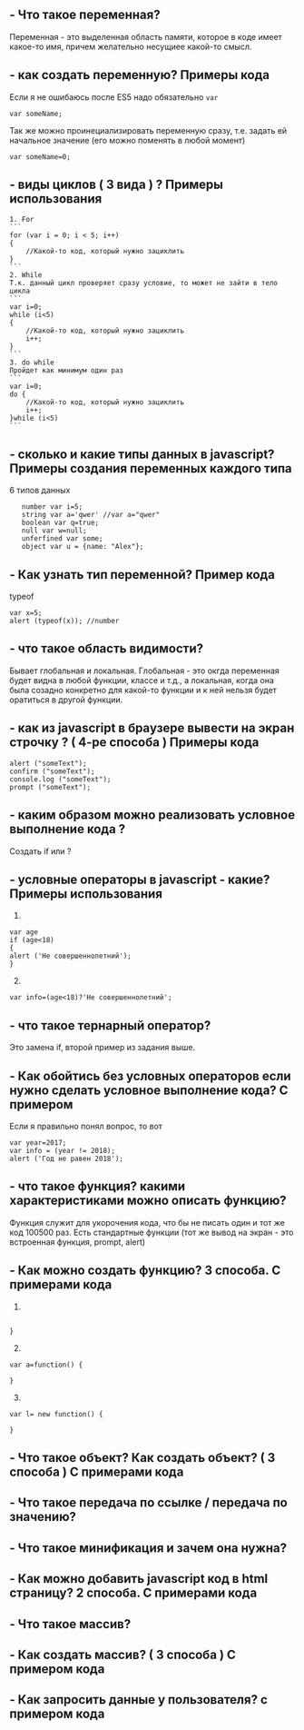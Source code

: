 ﻿## - Что такое переменная?
Переменная - это выделенная область памяти, которое в коде имеет какое-то имя, причем желательно несущиее какой-то смысл.
## -  как создать переменную? Примеры кода
Если я не ошибаюсь после ES5 надо обязательно `var`
```
var someName;
```
Так же можно проинециализировать переменную сразу, т.е. задать ей начальное значение (его можно поменять в любой момент)
```
var someName=0;
```
## - виды циклов ( 3 вида ) ? Примеры использования
	1. For
	```
	for (var i = 0; i < 5; i++)
	{
	    //Какой-то код, который нужно зациклить
	}
	```
	2. While
	Т.к. данный цикл проверяет сразу условие, то может не зайти в тело цикла
	```
	var i=0;
	while (i<5)
	{
	    //Какой-то код, который нужно зациклить
	    i++;
	}
	```
	3. do while
	Пройдет как минимум один раз
	```
	var i=0;
	do {
	    //Какой-то код, который нужно зациклить
	    i++;
	}while (i<5)
	```
## - сколько и какие типы данных в javascript? Примеры создания переменных каждого типа
6 типов данных
 ```
	number var i=5;
	string var a='qwer' //var a="qwer"
	boolean var q=true;
	null var w=null;
	unferfined var some;
	object var u = {name: "Alex"};
```

## - Как узнать тип переменной? Пример кода
typeof
```
var x=5;
alert (typeof(x)); //number
```
## - что такое область видимости?
Бывает глобальная и локальная. Глобальная - это окгда переменная будет видна в любой функции, классе и т.д., а локальная, когда она была созадно конкретно для какой-то функции и к ней нельзя будет оратиться в другой функции.
## - как из  javascript в брaузере вывести на экран строчку ? ( 4-ре способа ) Примеры кода
```
alert ("someText");
confirm ("someText");
console.log ("someText");
prompt ("someText");
```
## - каким образом можно реализовать условное выполнение кода ? 
Создать if или ?
## -  условные операторы в javascript - какие? Примеры использования
 1. 
```
var age
if (age<18) 
{
alert ('Не совершеннолетний');
}
```
 2.
```
var info=(age<18)?'Не совершеннолетний';
```
## - что такое тернарный оператор?
Это замена if, второй пример из задания выше.
## - Как обойтись без условных операторов если нужно сделать условное выполнение кода? С примером
Если я правильно понял вопрос, то вот
```
var year=2017;
var info = (year != 2018);
alert ('Год не равен 2018');
```
## - что такое функция? какими характеристиками можно описать функцию?
Функция служит для укорочения кода, что бы не писать один и тот же код 100500 раз. Есть стандартные функции (тот же вывод на экран - это встроенная функция, prompt, alert)
## - Как можно создать функцию? 3 способа. C примерами кода
 1.
```

}
```
 2.
```
var a=function() {

}
```
 3.
```
var l= new function() {

}
```
## - Что такое объект? Как создать объект? ( 3 способа ) С примерами кода
## - Что такое передача по ссылке / передача по значению?
## - Что такое минификация и зачем она нужна?
## - Как можно добавить javascript код в html страницу? 2 способа. C примерами кода
## - Что такое массив? 
## - Как создать массив? ( 3 способа ) С примером кода
## - Как запросить данные у пользователя? с примером кода
